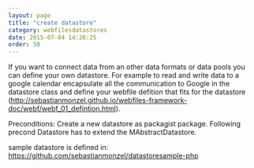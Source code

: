 ```yaml
---
layout: page
title: "create datastore"
category: webfilesdatastores
date: 2015-07-04 14:26:25
order: 50
---
```


If you want to connect data from an other data formats or data pools you can define your own datastore. For example to read and write data to a google calendar encapsulate all the communication to Google in the datastore class and define your webfile defition that fits for the datastore (http://sebastianmonzel.github.io/webfiles-framework-doc/webf/webf_01_defintion.html).

Preconditions:
Create a new datastore as packagist package.
Following precond
Datastore has to extend the MAbstractDatastore. 

sample datastore is defined in: https://github.com/sebastianmonzel/datastoresample-php
